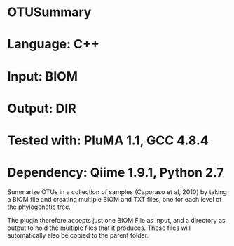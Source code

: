 # OTUSummary
# Language: C++
# Input: BIOM
# Output: DIR
# Tested with: PluMA 1.1, GCC 4.8.4
# Dependency: Qiime 1.9.1, Python 2.7

Summarize OTUs in a collection of samples (Caporaso et al, 2010) by taking a BIOM
file and creating multiple BIOM and TXT files, one for each level of the phylogenetic tree.

The plugin therefore accepts just one BIOM File as input, and a directory as output
to hold the multiple files that it produces.  These files will automatically also
be copied to the parent folder.
